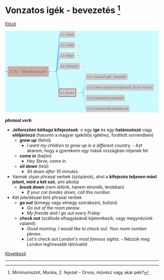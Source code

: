 # Vonzatos igék - bevezetés [^1]

[Előző](../2.4-Otthonom/8.md)

![2.5](images/2.5..png)

***phrasal verb***
* **Jellemzően kéttagú kifejezések** -> egy **ige** és egy **határozószó** vagy **elöljárószó** (hasonló a magyar igekötős igékhez, fordított sorrendben)
  * ***grow up*** (felnő)
    * *I want my children to grow up in a different country.* - Azt akarom, hogy a gyerekeim egy másik országban nőjenek fel
  * ***come in*** (bejön)
    * *Hey Steve, come in.*
  * ***sit down*** (leül)
    * *Sit down after 10 minutes.*
* Vannak olyan phrasal verbek (szópárok), ahol a **kifejezés teljesen mást jelent, mint a két szó**, ami alkotja
  * ***break down*** (nem letörik, hanem elromlik, lerobban)
    * *If your car breaks down, call this number.*
* Két jelentéssel bíró phrasal verbek
  * ***go out*** (kimegy vagy elmegy szórakozni, bulizni)
    * *Go out of the room please.*
    * *My friends and I go out every Friday*
  * ***check out*** (szálloda elhagyásánál kijelentkezik, vagy megynézünk valamit)
    * *Good morning. I would like to check out. Your room number please.*
    * *Let's check out London's most famous sights.* - Nézzük meg London leghíresebb látnivalóit

[Következő](2.md)

---
[^1]: Minimumszint, Munka, 2. fejezet - Orvos, művész vagy akár pék?